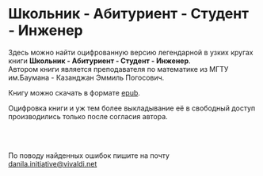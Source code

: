 # Школьник - Абитуриент - Студент - Инженер
Здесь можно найти оцифрованную версию легендарной в узких кругах книги **Школьник - Абитуриент - Студент - Инженер**.  
Автором книги является преподавателя по математике из МГТУ им.Баумана - Казанджан Эммиль Погосович.  

Книгу можно скачать в форматe
[epub](https://github.com/danila-initiative/Schoolboy-Applicant-Student-Engineer/raw/main/%D0%A8%D0%BA%D0%BE%D0%BB%D1%8C%D0%BD%D0%B8%D0%BA%20%E2%80%94%20%D0%90%D0%B1%D0%B8%D1%82%D1%83%D1%80%D0%B8%D0%B5%D0%BD%D1%82%20%E2%80%94%20%D0%A1%D1%82%D1%83%D0%B4%D0%B5%D0%BD%D1%82%20%E2%80%94%20%D0%98%D0%BD%D0%B6%D0%B5%D0%BD%D0%B5%D1%80.epub).

Оцифровка книги и уж тем более выкладывание её в свободный доступ производились только после согласия автора.  

<br>
<br>

По поводу найденных ошибок пишите на почту danila.initiative@vivaldi.net
